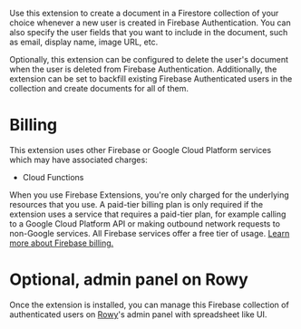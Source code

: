 Use this extension to create a document in a Firestore collection of your choice whenever a new user is created in Firebase Authentication. You can also specify the user fields that you want to include in the document, such as email, display name, image URL, etc.

Optionally, this extension can be configured to delete the user's document when the user is deleted from Firebase Authentication. Additionally, the extension can be set to backfill existing Firebase Authenticated users in the collection and create documents for all of them.

# Billing

This extension uses other Firebase or Google Cloud Platform services which may have associated charges:

- Cloud Functions

When you use Firebase Extensions, you're only charged for the underlying resources that you use. A paid-tier billing plan is only required if the extension uses a service that requires a paid-tier plan, for example calling to a Google Cloud Platform API or making outbound network requests to non-Google services. All Firebase services offer a free tier of usage. [Learn more about Firebase billing.](https://firebase.google.com/pricing)

# Optional, admin panel on Rowy

Once the extension is installed, you can manage this Firebase collection of authenticated users on [Rowy](https://www.rowy.io/?ref=extension)'s admin panel with spreadsheet like UI.
